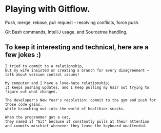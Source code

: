 # Playing with Gitflow. 

Push, merge, rebase, pull request - resolving conflicts, force push.

Git Bash commands, IntelliJ usage, and Sourcetree handling.

## To keep it interesting and technical, here are a few jokes :)
```
I tried to commit to a relationship,
but my wife insisted on creating a branch for every disagreement – talk about version control issues!
```
```
My computer and I have a love-hate relationship;
it keeps pushing updates, and I keep pulling my hair out trying to figure out what changed.
```
```
The developer's New Year's resolution: commit to the gym and push for those code gains,
while branching out into the world of healthier snacks.
```
```
When the programmer got a cat,
they named it "Git" because it constantly pulls at their attention
and commits mischief whenever they leave the keyboard unattended.
```


